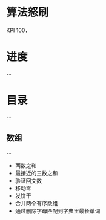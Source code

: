 # 算法怒刷 
KPI 100，

# 进度
--

# 目录
--
## 数组
--
+  两数之和
+  最接近的三数之和
+  验证回文数
+  移动零
+  发饼干
+  合并两个有序数组
+  通过删除字母匹配到字典里最长单词
